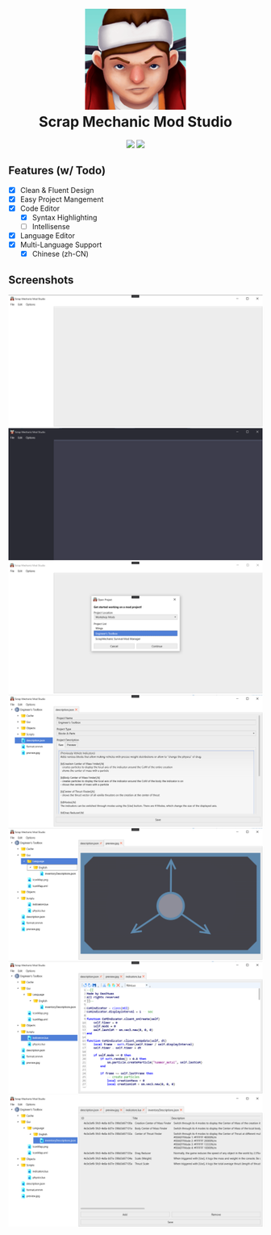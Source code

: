 <h1 align="center">
  <br>
    <img src="./.github/icon.png" width="200">
  <br>
    Scrap Mechanic Mod Studio
  <br>
</h1>

<p align="center">
  <a>
    <img src="https://badgen.net/badge/icon/Windows%20%7C%20.NET%205.0?icon=windows&label">
  </a>
  <a>
    <img src="https://badgen.net/badge/icon/Visual%20Studio%202019?icon=visualstudio&label">
  </a>
</p>

## Features (w/ Todo)

- [X] Clean & Fluent Design
- [X] Easy Project Mangement
- [X] Code Editor
  - [X] Syntax Highlighting
  - [ ] Intellisense
- [X] Language Editor
- [X] Multi-Language Support
  - [X] Chinese (zh-CN)

## Screenshots

![](./.github/screenshots/0.png)
![](./.github/screenshots/1.png)
![](./.github/screenshots/2.png)
![](./.github/screenshots/3.png)
![](./.github/screenshots/4.png)
![](./.github/screenshots/5.png)
![](./.github/screenshots/6.png)
